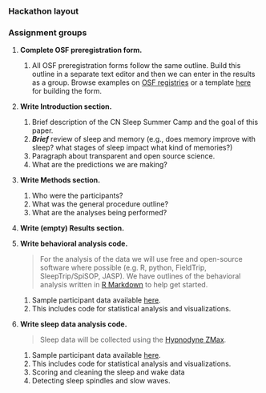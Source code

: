 
### Hackathon layout

### Assignment groups

1. **Complete OSF preregistration form.**
    1. All OSF preregistration forms follow the same outline. Build this outline in a separate text editor and then we can enter in the results as a group. Browse examples on [OSF registries](https://osf.io/registries) or a template [here](https://docs.google.com/document/d/1DaNmJEtBy04bq1l5OxS4JAscdZEkUGATURWwnBKLYxk/edit?pli=1) for building the form.

2. **Write Introduction section.**
    1. Brief description of the CN Sleep Summer Camp and the goal of this paper.
    2. **_Brief_** review of sleep and memory (e.g., does memory improve with sleep? what stages of sleep impact what kind of memories?)
    3. Paragraph about transparent and open source science.
    4. What are the predictions we are making?

3. **Write Methods section.**
    1. Who were the participants?
    2. What was the general procedure outline?
    3. What are the analyses being performed?

4. **Write (empty) Results section.**

5. **Write behavioral analysis code.**
    
    > For the analysis of the data we will use free and open-source software where possible (e.g. R, python, FieldTrip, SleepTrip/SpiSOP, JASP). We have outlines of the behavioral analysis written in [R Markdown]() to help get started.

    1. Sample participant data available [here]().
    2. This includes code for statistical analysis and visualizations.

6. **Write sleep data analysis code.**

    > Sleep data will be collected using the [Hypnodyne ZMax](http://hypnodynecorp.com/).

    1. Sample participant data available [here]().
    2. This includes code for statistical analysis and visualizations.
    3. Scoring and cleaning the sleep and wake data
    4. Detecting sleep spindles and slow waves.
